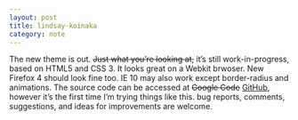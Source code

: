 ```yaml
---
layout: post
title: lindsay-koinaka
category: note
---
```


<p>The new theme is out. <del>Just what you’re looking at,</del> it’s still work-in-progress, based on HTML5 and CSS 3. It looks great on a Webkit brwoser. New Firefox 4 should look fine too. IE 10 may also work except border-radius and animations. The source code can be accessed at <del datetime="2010-10-15T11:23:56+00:00">Google Code</del> <a href="http://github.com/sparanoid/lindsay-koinaka">GitHub</a>, however it’s the first time I’m trying things like this. bug reports, comments, suggestions, and ideas for improvements are welcome.</p>
